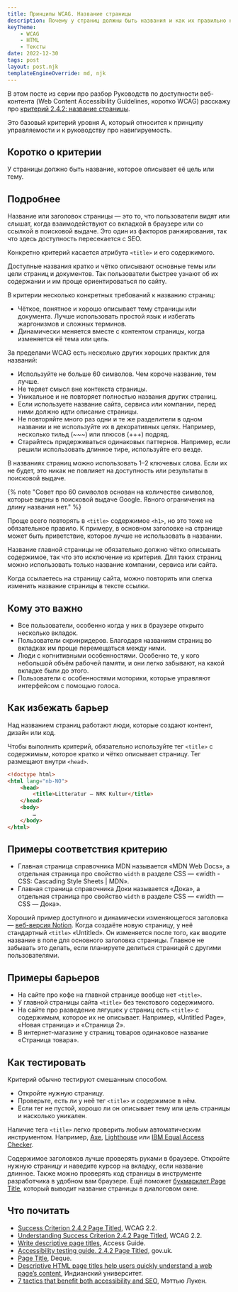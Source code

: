 ```yaml
---
title: Принципы WCAG. Название страницы
description: Почему у страниц должны быть названия и как их правильно написать.
keyTheme:
    - WCAG
    - HTML
    - Тексты
date: 2022-12-30
tags: post
layout: post.njk
templateEngineOverride: md, njk
---
```

В этом посте из серии про разбор Руководств по доступности веб-контента (Web Content Accessibility Guidelines, коротко WCAG) расскажу про [критерий 2.4.2: название страницы](https://www.w3.org/TR/WCAG22/#page-titled).

Это базовый критерий уровня A, который относится к принципу управляемости и к руководству про навигируемость.

## Коротко о критерии

У страницы должно быть название, которое описывает её цель или тему.

## Подробнее

Название или заголовок страницы — это то, что пользователи видят или слышат, когда взаимодействуют со вкладкой в браузере или со ссылкой в поисковой выдаче. Это один из факторов ранжирования, так что здесь доступность пересекается с SEO.

Конкретно критерий касается атрибута `<title>` и его содержимого.

Доступные названия кратко и чётко описывают основные темы или цели страниц и документов. Так пользователи быстрее узнают об их содержании и им проще ориентироваться по сайту.

В критерии несколько конкретных требований к названию страниц:

- Чёткое, понятное и хорошо описывает тему страницы или документа. Лучше использовать простой язык и избегать жаргонизмов и сложных терминов.
- Динамически меняется вместе с контентом страницы, когда изменяется её тема или цель.

За пределами WCAG есть несколько других хороших практик для названий:

- Используйте не больше 60 символов. Чем короче название, тем лучше.
- Не теряет смысл вне контекста страницы.
- Уникальное и не повторяет полностью названия других страниц.
- Если используете название сайта, сервиса или компании, перед ними должно идти описание страницы.
- Не повторяйте много раз одни и те же разделители в одном названии и не используйте их в декоративных целях. Например, несколько тильд (~~~) или плюсов (+++) подряд.
- Старайтесь придерживаться одинаковых паттернов. Например, если решили использовать длинное тире, используйте его везде.

В названиях страниц можно использовать 1–2 ключевых слова. Если их не будет, это никак не повлияет на доступность или результаты в поисковой выдаче.

{% note "Совет про 60 символов основан на количестве символов, которые видны в поисковой выдаче Google. Явного ограничения на длину названия нет." %}

Проще всего повторять в `<title>` содержимое `<h1>`, но это тоже не обязательное правило. К примеру, в основном заголовке на странице может быть приветствие, которое лучше не использовать в названии.

Название главной страницы не обязательно должно чётко описывать содержимое, так что это исключение из критерия. Для таких страниц можно использовать только название компании, сервиса или сайта.

Когда ссылаетесь на страницу сайта, можно повторить или слегка изменить название страницы в тексте ссылки.

## Кому это важно

- Все пользователи, особенно когда у них в браузере открыто несколько вкладок.
- Пользователи скринридеров. Благодаря названиям страниц во вкладках им проще перемещаться между ними.
- Люди с когнитивными особенностями. Особенно те, у кого небольшой объём рабочей памяти, и они легко забывают, на какой вкладке были до этого.
- Пользователи с особенностями моторики, которые управляют интерфейсом с помощью голоса.

## Как избежать барьер

Над названием страниц работают люди, которые создают контент, дизайн или код.

Чтобы выполнить критерий, обязательно используйте тег `<title>` с содержимым, которое кратко и чётко описывает страницу. Тег размещают внутри `<head>`.

```html
<!doctype html>
<html lang="nb-NO">
    <head>
        <title>Litteratur – NRK Kultur</title>
    </head>
    <body>
        …
    </body>
</html>
```

## Примеры соответствия критерию

- Главная страница справочника MDN называется «MDN Web Docs», а отдельная страница про свойство `width` в разделе CSS — «width - CSS: Cascading Style Sheets | MDN».
- Главная страница справочника Доки называется «Дока», а отдельная страница про свойство `width` в разделе CSS — «width — CSS — Дока».

Хороший пример доступного и динамически изменяющегося заголовка — [веб-версия Notion](https://www.notion.so). Когда создаёте новую страницу, у неё стандартный `<title>` «Untitled». Он изменяется после того, как вводите название в поле для основного заголовка страницы. Главное не забывать это делать, если планируете делиться страницей с другими пользователями.

## Примеры барьеров

- На сайте про кофе на главной странице вообще нет `<title>`.
- У главной страницы сайта `<title>` без текстового содержимого.
- На сайте про разведение лягушек у страниц есть `<title>` с содержимым, которое их не описывает. Например, «Untitled Page», «Новая страница» и «Страница 2».
- В интернет-магазине у страниц товаров одинаковое название «Страница товара».

## Как тестировать

Критерий обычно тестируют смешанным способом.

- Откройте нужную страницу.
- Проверьте, есть ли у неё тег `<title>` и содержимое в нём.
- Если тег не пустой, хорошо ли он описывает тему или цель страницы и насколько уникален.

Наличие тега `<title>` легко проверить любым автоматическим инструментом. Например, [Axe](https://www.deque.com/axe/), [Lighthouse](https://developer.chrome.com/docs/lighthouse/) или [IBM Equal Access Checker](https://www.ibm.com/able/toolkit/tools/).

Содержимое заголовков лучше проверять руками в браузере. Откройте нужную страницу и наведите курсор на вкладку, если название длинное. Также можно проверять код страницы в инструменте разработчика в удобном вам браузере. Ещё поможет [букмарклет Page Title](https://pauljadam.com/bookmarklets.html), который выводит название страницы в диалоговом окне.

## Что почитать

- [Success Criterion 2.4.2 Page Titled](https://www.w3.org/TR/WCAG22/#page-titled), WCAG 2.2.
- [Understanding Success Criterion 2.4.2 Page Titled](https://www.w3.org/WAI/WCAG22/Understanding/page-titled.html), WCAG 2.2.
- [Write descriptive page titles](https://www.accessguide.io/guide/descriptive-page-titles), Access Guide.
- [Accessibility testing guide. 2.4.2 Page Titled](https://github.com/alphagov/wcag-primer/wiki/2.4.2), gov.uk.
- [Page Title](https://dequeuniversity.com/checklists/web/page-title), Deque.
- [Descriptive HTML page titles help users quickly understand a web page’s content](https://accessibility.iu.edu/creating-content/web-content/titles.html), Индианский университет.
- [7 tactics that benefit both accessibility and SEO](https://www.deque.com/blog/7-tactics-that-benefit-both-accessibility-and-seo/), Мэттью Лукен.
